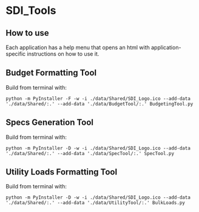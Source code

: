 # SDI_Tools
## How to use

Each application has a help menu that opens an html with application-specific instructions on how to use it.

## Budget Formatting Tool

Build from terminal with: 
```
python -m PyInstaller -F -w -i ./data/Shared/SDI_Logo.ico --add-data './data/Shared/:.' --add-data './data/BudgetTool/:.' BudgetingTool.py 
```

## Specs Generation Tool

Build from terminal with: 
```
python -m PyInstaller -D -w -i ./data/Shared/SDI_Logo.ico --add-data './data/Shared/:.' --add-data './data/SpecTool/:.' SpecTool.py
```
## Utility Loads Formatting Tool

Build from terminal with: 
```
python -m PyInstaller -D -w -i ./data/Shared/SDI_Logo.ico --add-data './data/Shared/:.' --add-data './data/UtilityTool/:.' BulkLoads.py
```
